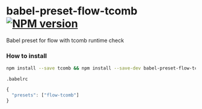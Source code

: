 # babel-preset-flow-tcomb [![NPM version][npm-image]][npm-url]

Babel preset for flow with tcomb runtime check

### How to install

```sh
npm install --save tcomb && npm install --save-dev babel-preset-flow-tcomb
```


`.babelrc`


```js
{
  "presets": ["flow-tcomb"]
}
```


[npm-image]: https://img.shields.io/npm/v/babel-preset-flow-tcomb.svg?style=flat-square
[npm-url]: https://npmjs.org/package/babel-preset-flow-tcomb
